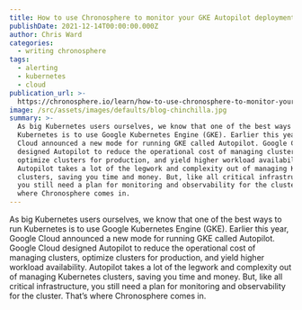 ```yaml
---
title: How to use Chronosphere to monitor your GKE Autopilot deployment
publishDate: 2021-12-14T00:00:00.000Z
author: Chris Ward
categories:
  - writing chronosphere
tags:
  - alerting
  - kubernetes
  - cloud
publication_url: >-
  https://chronosphere.io/learn/how-to-use-chronosphere-to-monitor-your-gke-autopilot-deployment/
image: /src/assets/images/defaults/blog-chinchilla.jpg
summary: >-
  As big Kubernetes users ourselves, we know that one of the best ways to run
  Kubernetes is to use Google Kubernetes Engine (GKE). Earlier this year, Google
  Cloud announced a new mode for running GKE called Autopilot. Google Cloud
  designed Autopilot to reduce the operational cost of managing clusters,
  optimize clusters for production, and yield higher workload availability.
  Autopilot takes a lot of the legwork and complexity out of managing Kubernetes
  clusters, saving you time and money. But, like all critical infrastructure,
  you still need a plan for monitoring and observability for the cluster. That’s
  where Chronosphere comes in.
---
```


As big Kubernetes users ourselves, we know that one of the best ways to run Kubernetes is to use Google Kubernetes Engine (GKE). Earlier this year, Google Cloud announced a new mode for running GKE called Autopilot. Google Cloud designed Autopilot to reduce the operational cost of managing clusters, optimize clusters for production, and yield higher workload availability. Autopilot takes a lot of the legwork and complexity out of managing Kubernetes clusters, saving you time and money. But, like all critical infrastructure, you still need a plan for monitoring and observability for the cluster. That’s where Chronosphere comes in.
